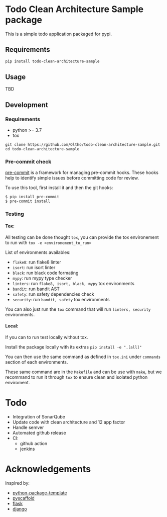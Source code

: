 # Todo Clean Architecture Sample package

This is a simple todo application packaged for pypi.

## Requirements

```bash
pip install todo-clean-architecture-sample
```

## Usage

TBD


## Development

### Requirements

- python >= 3.7
- tox

```
git clone https://github.com/Oltho/todo-clean-architecture-sample.git
cd todo-clean-architecture-sample
```

### Pre-commit check
[pre-commit](https://pre-commit.com/) is a framework for managing pre-commit hooks. These hooks help to identify simple issues before committing code for review.

To use this tool, first install it and then the git hooks:

```
$ pip install pre-commit
$ pre-commit install
```

### Testing

#### Tox:
All testing can be done thought `tox`, you can provide the tox environement to run with `tox -e <environement_to_run>`

List of environments availables:

- `flake8`: run flake8 linter
- `isort`: run isort linter
- `black`: run black code formating
- `mypy`: run mypy type checker
- `linters`: run `flake8, isort, black, mypy` tox environments
- `bandit`: run bandit AST
- `safety`: run safety dependencies check
- `security`: run `bandit, safety` tox environments

You can also just run the `tox` command that will run `linters, security` environments.

#### Local:
If you can to run test locally without tox.

Install the package locally with its extras `pip install -e ".[all]"`

You can then use the same command as defined in `tox.ini` under `commands` section of each environments.

These same command are in the `Makefile` and can be use with `make`, but we recommand to run it through `tox` to ensure clean and isolated python enviroment.

# Todo

- Integration of SonarQube
- Update code with clean architecture and 12 app factor
- Handle semver
- Automated github release
- CI:
    - github action
    - jenkins


# Acknowledgements

Inspired by:

- [python-package-template](https://github.com/TezRomacH/python-package-template)
- [pyscaffold](https://github.com/pyscaffold/pyscaffold)
- [flask](https://github.com/pallets/flask)
- [django](https://github.com/django/django)
